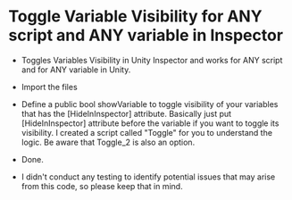 # Toggle Variable Visibility for ANY script and ANY variable in Inspector

- Toggles Variables Visibility in Unity Inspector and works for ANY script and for ANY variable in Unity. 

- Import the files
- Define a public bool showVariable to toggle visibility of your variables that has the [HideInInspector] attribute. Basically just put [HideInInspector] attribute before the variable if you want to toggle its visibility. I created a script called "Toggle" for you to understand the logic. Be aware that Toggle_2 is also an option.
- Done.

- I didn't conduct any testing to identify potential issues that may arise from this code, so please keep that in mind. 
